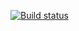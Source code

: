 [![Build status](https://ci.appveyor.com/api/projects/status/xothi2b6c2cse8tq/branch/master?svg=true)](https://ci.appveyor.com/project/Vasya24/ahj-hw-9-3/branch/master)